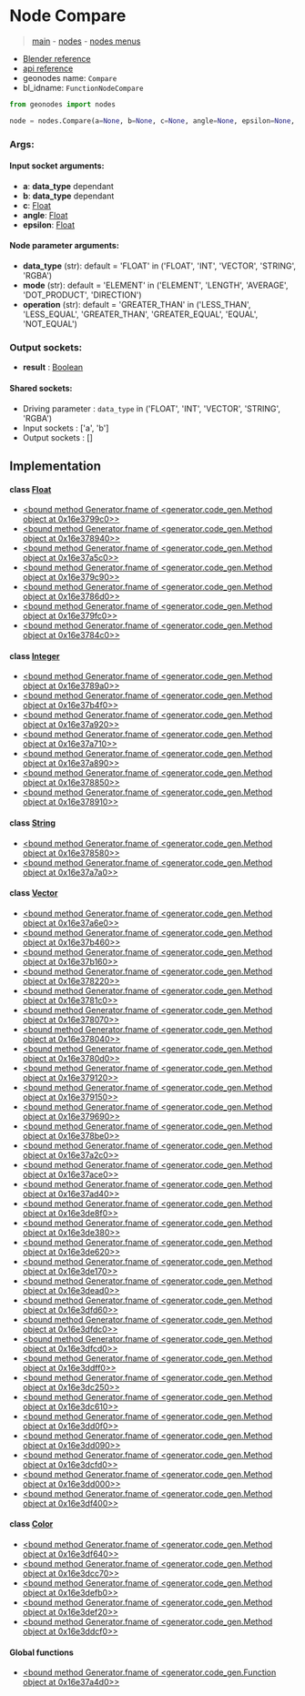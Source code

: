 # Node Compare

> [main](../structure.md) - [nodes](nodes.md) - [nodes menus](nodes_menus.md)

- [Blender reference](https://docs.blender.org/manual/en/latest/modeling/geometry_nodes/utilities/compare.html)
- [api reference](https://docs.blender.org/api/current/bpy.types.FunctionNodeCompare.html)
- geonodes name: `Compare`
- bl_idname: `FunctionNodeCompare`

```python
from geonodes import nodes

node = nodes.Compare(a=None, b=None, c=None, angle=None, epsilon=None, data_type='FLOAT', mode='ELEMENT', operation='GREATER_THAN')
```

### Args:

#### Input socket arguments:

- **a**: **data_type** dependant
- **b**: **data_type** dependant
- **c**: [Float](Float.md)
- **angle**: [Float](Float.md)
- **epsilon**: [Float](Float.md)

#### Node parameter arguments:

- **data_type** (str): default = 'FLOAT' in ('FLOAT', 'INT', 'VECTOR', 'STRING', 'RGBA')
- **mode** (str): default = 'ELEMENT' in ('ELEMENT', 'LENGTH', 'AVERAGE', 'DOT_PRODUCT', 'DIRECTION')
- **operation** (str): default = 'GREATER_THAN' in ('LESS_THAN', 'LESS_EQUAL', 'GREATER_THAN', 'GREATER_EQUAL', 'EQUAL', 'NOT_EQUAL')

### Output sockets:

- **result** : [Boolean](Boolean.md)

#### Shared sockets:

- Driving parameter : ``data_type`` in ('FLOAT', 'INT', 'VECTOR', 'STRING', 'RGBA')
- Input sockets  : ['a', 'b']
- Output sockets : []
## Implementation

#### class [Float](Float.md)

 - [<bound method Generator.fname of <generator.code_gen.Method object at 0x16e3799c0>>](Float.md#compare)
 - [<bound method Generator.fname of <generator.code_gen.Method object at 0x16e378940>>](Float.md#less_than)
 - [<bound method Generator.fname of <generator.code_gen.Method object at 0x16e37a5c0>>](Float.md#less_equal)
 - [<bound method Generator.fname of <generator.code_gen.Method object at 0x16e379c90>>](Float.md#greater_than)
 - [<bound method Generator.fname of <generator.code_gen.Method object at 0x16e3786d0>>](Float.md#greater_equal)
 - [<bound method Generator.fname of <generator.code_gen.Method object at 0x16e379fc0>>](Float.md#equal)
 - [<bound method Generator.fname of <generator.code_gen.Method object at 0x16e3784c0>>](Float.md#not_equal)
#### class [Integer](Integer.md)

 - [<bound method Generator.fname of <generator.code_gen.Method object at 0x16e3789a0>>](Integer.md#compare)
 - [<bound method Generator.fname of <generator.code_gen.Method object at 0x16e37b4f0>>](Integer.md#less_than)
 - [<bound method Generator.fname of <generator.code_gen.Method object at 0x16e37a920>>](Integer.md#less_equal)
 - [<bound method Generator.fname of <generator.code_gen.Method object at 0x16e37a710>>](Integer.md#greater_than)
 - [<bound method Generator.fname of <generator.code_gen.Method object at 0x16e37a890>>](Integer.md#greater_equal)
 - [<bound method Generator.fname of <generator.code_gen.Method object at 0x16e378850>>](Integer.md#equal)
 - [<bound method Generator.fname of <generator.code_gen.Method object at 0x16e378910>>](Integer.md#not_equal)
#### class [String](String.md)

 - [<bound method Generator.fname of <generator.code_gen.Method object at 0x16e378580>>](String.md#equal)
 - [<bound method Generator.fname of <generator.code_gen.Method object at 0x16e37a7a0>>](String.md#not_equal)
#### class [Vector](Vector.md)

 - [<bound method Generator.fname of <generator.code_gen.Method object at 0x16e37a6e0>>](Vector.md#compare)
 - [<bound method Generator.fname of <generator.code_gen.Method object at 0x16e37b460>>](Vector.md#elements_less_than)
 - [<bound method Generator.fname of <generator.code_gen.Method object at 0x16e37b160>>](Vector.md#elements_less_equal)
 - [<bound method Generator.fname of <generator.code_gen.Method object at 0x16e378220>>](Vector.md#elements_greater_than)
 - [<bound method Generator.fname of <generator.code_gen.Method object at 0x16e3781c0>>](Vector.md#elements_greater_equal)
 - [<bound method Generator.fname of <generator.code_gen.Method object at 0x16e378070>>](Vector.md#elements_equal)
 - [<bound method Generator.fname of <generator.code_gen.Method object at 0x16e378040>>](Vector.md#elements_not_equal)
 - [<bound method Generator.fname of <generator.code_gen.Method object at 0x16e3780d0>>](Vector.md#length_less_than)
 - [<bound method Generator.fname of <generator.code_gen.Method object at 0x16e379120>>](Vector.md#length_less_equal)
 - [<bound method Generator.fname of <generator.code_gen.Method object at 0x16e379150>>](Vector.md#length_greater_than)
 - [<bound method Generator.fname of <generator.code_gen.Method object at 0x16e379690>>](Vector.md#length_greater_equal)
 - [<bound method Generator.fname of <generator.code_gen.Method object at 0x16e378be0>>](Vector.md#length_equal)
 - [<bound method Generator.fname of <generator.code_gen.Method object at 0x16e37a2c0>>](Vector.md#length_not_equal)
 - [<bound method Generator.fname of <generator.code_gen.Method object at 0x16e37ace0>>](Vector.md#average_less_than)
 - [<bound method Generator.fname of <generator.code_gen.Method object at 0x16e37ad40>>](Vector.md#average_less_equal)
 - [<bound method Generator.fname of <generator.code_gen.Method object at 0x16e3de8f0>>](Vector.md#average_greater_than)
 - [<bound method Generator.fname of <generator.code_gen.Method object at 0x16e3de380>>](Vector.md#average_greater_equal)
 - [<bound method Generator.fname of <generator.code_gen.Method object at 0x16e3de620>>](Vector.md#average_equal)
 - [<bound method Generator.fname of <generator.code_gen.Method object at 0x16e3de170>>](Vector.md#average_not_equal)
 - [<bound method Generator.fname of <generator.code_gen.Method object at 0x16e3dead0>>](Vector.md#dot_product_less_than)
 - [<bound method Generator.fname of <generator.code_gen.Method object at 0x16e3dfd60>>](Vector.md#dot_product_less_equal)
 - [<bound method Generator.fname of <generator.code_gen.Method object at 0x16e3dfdc0>>](Vector.md#dot_product_greater_than)
 - [<bound method Generator.fname of <generator.code_gen.Method object at 0x16e3dfcd0>>](Vector.md#dot_product_greater_equal)
 - [<bound method Generator.fname of <generator.code_gen.Method object at 0x16e3ddff0>>](Vector.md#dot_product_equal)
 - [<bound method Generator.fname of <generator.code_gen.Method object at 0x16e3dc250>>](Vector.md#dot_product_not_equal)
 - [<bound method Generator.fname of <generator.code_gen.Method object at 0x16e3dc610>>](Vector.md#direction_less_than)
 - [<bound method Generator.fname of <generator.code_gen.Method object at 0x16e3dd0f0>>](Vector.md#direction_less_equal)
 - [<bound method Generator.fname of <generator.code_gen.Method object at 0x16e3dd090>>](Vector.md#direction_greater_than)
 - [<bound method Generator.fname of <generator.code_gen.Method object at 0x16e3dcfd0>>](Vector.md#direction_greater_equal)
 - [<bound method Generator.fname of <generator.code_gen.Method object at 0x16e3dd000>>](Vector.md#direction_equal)
 - [<bound method Generator.fname of <generator.code_gen.Method object at 0x16e3df400>>](Vector.md#direction_not_equal)
#### class [Color](Color.md)

 - [<bound method Generator.fname of <generator.code_gen.Method object at 0x16e3df640>>](Color.md#compare)
 - [<bound method Generator.fname of <generator.code_gen.Method object at 0x16e3dcc70>>](Color.md#darker)
 - [<bound method Generator.fname of <generator.code_gen.Method object at 0x16e3defb0>>](Color.md#brighter)
 - [<bound method Generator.fname of <generator.code_gen.Method object at 0x16e3def20>>](Color.md#equal)
 - [<bound method Generator.fname of <generator.code_gen.Method object at 0x16e3ddcf0>>](Color.md#equal)
#### Global functions

 - [<bound method Generator.fname of <generator.code_gen.Function object at 0x16e37a4d0>>](function.md#compare)
